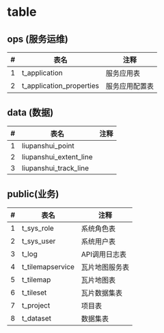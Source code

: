 # table

## ops (服务运维)

| #    | 表名   | 注释  |
| ---- | ---- | ---- |
| 1 | t_application | 服务应用表 |
| 2 | t_application_properties | 服务应用配置表 |

## data (数据)
| #    | 表名   | 注释  |
| ---- | ---- | ---- |
| 1 | liupanshui_point |  |
| 2 | liupanshui_extent_line |  |
| 3 | liupanshui_track_line |  |

## public(业务)
| #    | 表名   | 注释  |
| ---- | ---- | ---- |
| 1 | t_sys_role | 系统角色表 |
| 2 | t_sys_user | 系统用户表 |
| 3 | t_log | API调用日志表 |
| 4 | t_tilemapservice | 瓦片地图服务表 |
| 5 | t_tilemap | 瓦片地图表 |
| 6 | t_tileset | 瓦片数据集表 |
| 7 | t_project | 项目表 |
| 8 | t_dataset | 数据集表 |


